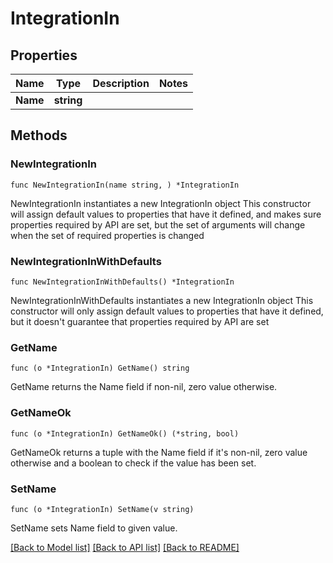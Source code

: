 # IntegrationIn

## Properties

Name | Type | Description | Notes
------------ | ------------- | ------------- | -------------
**Name** | **string** |  | 

## Methods

### NewIntegrationIn

`func NewIntegrationIn(name string, ) *IntegrationIn`

NewIntegrationIn instantiates a new IntegrationIn object
This constructor will assign default values to properties that have it defined,
and makes sure properties required by API are set, but the set of arguments
will change when the set of required properties is changed

### NewIntegrationInWithDefaults

`func NewIntegrationInWithDefaults() *IntegrationIn`

NewIntegrationInWithDefaults instantiates a new IntegrationIn object
This constructor will only assign default values to properties that have it defined,
but it doesn't guarantee that properties required by API are set

### GetName

`func (o *IntegrationIn) GetName() string`

GetName returns the Name field if non-nil, zero value otherwise.

### GetNameOk

`func (o *IntegrationIn) GetNameOk() (*string, bool)`

GetNameOk returns a tuple with the Name field if it's non-nil, zero value otherwise
and a boolean to check if the value has been set.

### SetName

`func (o *IntegrationIn) SetName(v string)`

SetName sets Name field to given value.



[[Back to Model list]](../README.md#documentation-for-models) [[Back to API list]](../README.md#documentation-for-api-endpoints) [[Back to README]](../README.md)


